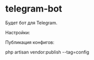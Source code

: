 # telegram-bot
Будет бот для Telegram. 

Настройки:

Публикация конфигов:

php artisan vendor:publish --tag=config
